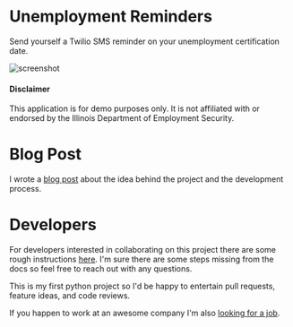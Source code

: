 # Unemployment Reminders

Send yourself a Twilio SMS reminder on your unemployment certification date.

![screenshot](docs/unemployment-reminders-screenshot.png)

#### Disclaimer

This application is for demo purposes only. It is not affiliated with or endorsed by the 
Illinois Department of Employment Security.

# Blog Post

I wrote a [blog post](https://www.crucialwebstudio.com/blog/unemployment-reminders) about the 
idea behind the project and the development process.

# Developers

For developers interested in collaborating on this project there are some rough 
instructions [here](docs/DEVELOPERS.md). I'm sure there are some steps missing 
from the docs so feel free to reach out with any questions.

This is my first python project so I'd be happy to entertain pull requests, feature 
ideas, and code reviews.

If you happen to work at an awesome company I'm also [looking for a job](https://www.linkedin.com/in/danbowen2/).
